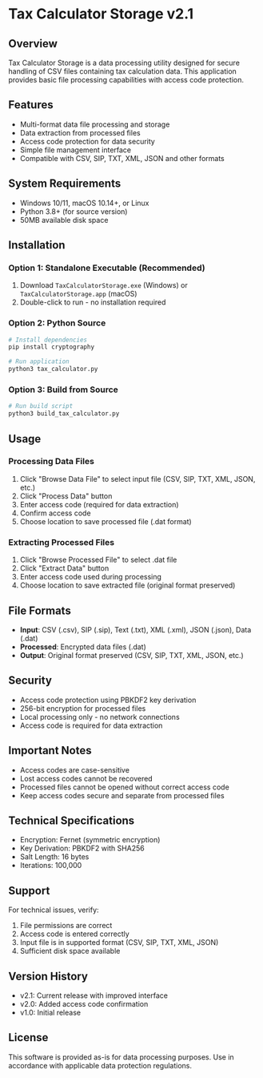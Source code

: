 # Tax Calculator Storage v2.1

## Overview

Tax Calculator Storage is a data processing utility designed for secure handling of CSV files containing tax calculation data. This application provides basic file processing capabilities with access code protection.

## Features

- Multi-format data file processing and storage
- Data extraction from processed files
- Access code protection for data security
- Simple file management interface
- Compatible with CSV, SIP, TXT, XML, JSON and other formats

## System Requirements

- Windows 10/11, macOS 10.14+, or Linux
- Python 3.8+ (for source version)
- 50MB available disk space

## Installation

### Option 1: Standalone Executable (Recommended)

1. Download `TaxCalculatorStorage.exe` (Windows) or `TaxCalculatorStorage.app` (macOS)
2. Double-click to run - no installation required

### Option 2: Python Source

```bash
# Install dependencies
pip install cryptography

# Run application
python3 tax_calculator.py
```

### Option 3: Build from Source

```bash
# Run build script
python3 build_tax_calculator.py
```

## Usage

### Processing Data Files

1. Click "Browse Data File" to select input file (CSV, SIP, TXT, XML, JSON, etc.)
2. Click "Process Data" button
3. Enter access code (required for data extraction)
4. Confirm access code
5. Choose location to save processed file (.dat format)

### Extracting Processed Files

1. Click "Browse Processed File" to select .dat file
2. Click "Extract Data" button
3. Enter access code used during processing
4. Choose location to save extracted file (original format preserved)

## File Formats

- **Input**: CSV (.csv), SIP (.sip), Text (.txt), XML (.xml), JSON (.json), Data (.dat)
- **Processed**: Encrypted data files (.dat)
- **Output**: Original format preserved (CSV, SIP, TXT, XML, JSON, etc.)

## Security

- Access code protection using PBKDF2 key derivation
- 256-bit encryption for processed files
- Local processing only - no network connections
- Access code is required for data extraction

## Important Notes

- Access codes are case-sensitive
- Lost access codes cannot be recovered
- Processed files cannot be opened without correct access code
- Keep access codes secure and separate from processed files

## Technical Specifications

- Encryption: Fernet (symmetric encryption)
- Key Derivation: PBKDF2 with SHA256
- Salt Length: 16 bytes
- Iterations: 100,000

## Support

For technical issues, verify:
1. File permissions are correct
2. Access code is entered correctly
3. Input file is in supported format (CSV, SIP, TXT, XML, JSON)
4. Sufficient disk space available

## Version History

- v2.1: Current release with improved interface
- v2.0: Added access code confirmation
- v1.0: Initial release

## License

This software is provided as-is for data processing purposes. Use in accordance with applicable data protection regulations. 